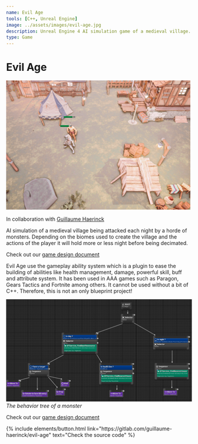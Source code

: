 ```yaml
---
name: Evil Age
tools: [C++, Unreal Engine]
image: ../assets/images/evil-age.jpg
description: Unreal Engine 4 AI simulation game of a medieval village.
type: Game
---
```


# Evil Age

![Evil Age](../../assets/images/evil-age.jpg)

<p>In collaboration with <a href="https://github.com/guillaume-haerinck" target="_blank">Guillaume Haerinck</a></p>

AI simulation of a medieval village being attacked each night by a horde of monsters. 
Depending on the biomes used to create the village and the actions of the player it will hold more or less night before being decimated.

<p>Check out our <a href="https://docs.google.com/document/d/1moc4p_B_iT_EEBIlR9h2R_dH93v3kneCevpFhrRHHZ0/edit?usp=sharing" target="_blank">game design document</a></p>

<p>Evil Age use the gameplay ability system which is a plugin to ease the building of abilities like health management, damage, powerful skill, buff and attribute system. It has been used in AAA games such as Paragon, Gears Tactics and Fortnite among others. It cannot be used without a bit of C++. Therefore, this is not an only blueprint project!
</p>


<img src="../../assets/images/evil-age_behavior_tree.png" alt="behavior tree" width="750"/>
<i>The behavior tree of a monster</i>

<p>Check out our <a href="https://docs.google.com/document/d/1moc4p_B_iT_EEBIlR9h2R_dH93v3kneCevpFhrRHHZ0/edit?usp=sharing" target="_blank">game design document</a></p>


<p class="text-center">
{% include elements/button.html link="https://gitlab.com/guillaume-haerinck/evil-age" text="Check the source code" %}
</p>
